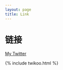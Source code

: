 ```yaml
---
layout: page
title: Link
---
```

<h1 class="post-title">链接</h1>

[My Twitter](https://twitter.com)

{% include twikoo.html %}